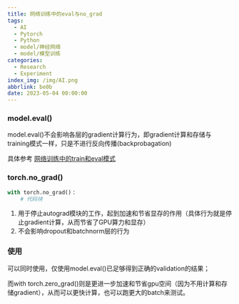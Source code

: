 ```yaml
---
title: 网络训练中的eval与no_grad
tags:
  - AI
  - Pytorch
  - Python
  - model/神经网络
  - model/模型训练
categories:
  - Research
  - Experiment
index_img: /img/AI.png
abbrlink: be0b
date: 2023-05-04 00:00:00
---
```




### model.eval()

model.eval()不会影响各层的gradient计算行为，即gradient计算和存储与training模式一样，只是不进行反向传播(backprobagation)

具体参考 [网络训练中的train和eval模式](网络训练中的train和eval模式.md)

### torch.no\_grad()

```python
with torch.no_grad()：
	# 代码块
```

1. 用于停止autograd模块的工作，起到加速和节省显存的作用（具体行为就是停止gradient计算，从而节省了GPU算力和显存）
2. 不会影响dropout和batchnorm层的行为

### 使用

可以同时使用，仅使用model.eval()已足够得到正确的validation的结果；

而with torch.zero\_grad()则是更进一步加速和节省gpu空间（因为不用计算和存储gradient），从而可以更快计算，也可以跑更大的batch来测试。
